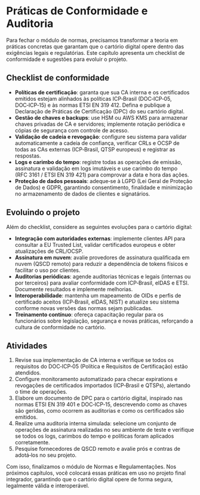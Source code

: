 # Práticas de Conformidade e Auditoria

Para fechar o módulo de normas, precisamos transformar a teoria em práticas concretas que garantam que o cartório digital opere dentro das exigências legais e regulatórias. Este capítulo apresenta um checklist de conformidade e sugestões para evoluir o projeto.

## Checklist de conformidade

- **Políticas de certificação**: garanta que sua CA interna e os certificados emitidos estejam alinhados às políticas ICP‑Brasil (DOC‑ICP‑05, DOC‑ICP‑15) e às normas ETSI EN 319 412. Defina e publique a Declaração de Práticas de Certificação (DPC) do seu cartório digital.
- **Gestão de chaves e backups**: use HSM ou AWS KMS para armazenar chaves privadas de CA e servidores; implemente rotação periódica e cópias de segurança com controle de acesso.
- **Validação de cadeia e revogação**: configure seu sistema para validar automaticamente a cadeia de confiança, verificar CRLs e OCSP de todas as CAs externas (ICP‑Brasil, QTSP europeus) e registrar as respostas.
- **Logs e carimbo do tempo**: registre todas as operações de emissão, assinatura e validação em logs imutáveis e use carimbo do tempo (RFC 3161 / ETSI EN 319 421) para comprovar a data e hora das ações.
- **Proteção de dados pessoais**: adeque‑se à LGPD (Lei Geral de Proteção de Dados) e GDPR, garantindo consentimento, finalidade e minimização no armazenamento de dados de clientes e signatários.

## Evoluindo o projeto

Além do checklist, considere as seguintes evoluções para o cartório digital:

- **Integração com autoridades externas**: implemente clientes API para consultar a EU Trusted List, validar certificados europeus e obter atualizações de CRL/OCSP.
- **Assinatura em nuvem**: avalie provedores de assinatura qualificada em nuvem (QSCD remoto) para reduzir a dependência de tokens físicos e facilitar o uso por clientes.
- **Auditorias periódicas**: agende auditorias técnicas e legais (internas ou por terceiros) para avaliar conformidade com ICP‑Brasil, eIDAS e ETSI. Documente resultados e implemente melhorias.
- **Interoperabilidade**: mantenha um mapeamento de OIDs e perfis de certificado aceitos (ICP‑Brasil, eIDAS, NIST) e atualize seu sistema conforme novas versões das normas sejam publicadas.
- **Treinamento contínuo**: ofereça capacitação regular para os funcionários sobre legislação, segurança e novas práticas, reforçando a cultura de conformidade no cartório.

## Atividades

1. Revise sua implementação de CA interna e verifique se todos os requisitos do DOC‑ICP‑05 (Política e Requisitos de Certificação) estão atendidos.
2. Configure monitoramento automatizado para checar expirations e revogações de certificados importados (ICP‑Brasil e QTSPs), alertando o time de operações.
3. Elabore um documento de DPC para o cartório digital, inspirado nas normas ETSI EN 319 401 e DOC‑ICP‑15, descrevendo como as chaves são geridas, como ocorrem as auditorias e como os certificados são emitidos.
4. Realize uma auditoria interna simulada: selecione um conjunto de operações de assinatura realizadas no seu ambiente de teste e verifique se todos os logs, carimbos do tempo e políticas foram aplicados corretamente.
5. Pesquise fornecedores de QSCD remoto e avalie prós e contras de adotá‑los no seu projeto.

Com isso, finalizamos o módulo de Normas e Regulamentações. Nos próximos capítulos, você colocará essas práticas em uso no projeto final integrador, garantindo que o cartório digital opere de forma segura, legalmente válida e interoperável.
